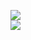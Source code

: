 [![](https://img.shields.io/badge/Made%20With-Github%20Spray-lightgrey.svg?style=for-the-badge&logo=github)](https://github.com/Annihil/github-spray#21016)  
[![](https://i.imgur.com/2DrTn0Z.gif)](https://github.com/Annihil/github-spray)